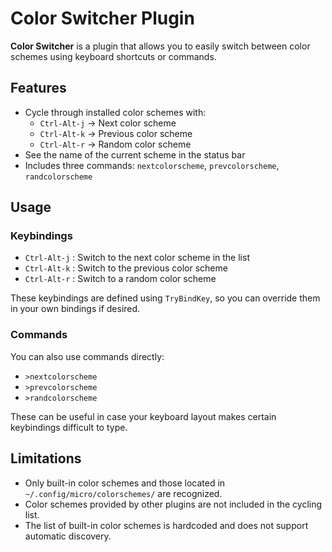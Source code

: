 # Color Switcher Plugin

**Color Switcher** is a plugin that allows you to easily switch between color
schemes using keyboard shortcuts or commands.

## Features

- Cycle through installed color schemes with:
  - `Ctrl-Alt-j` → Next color scheme
  - `Ctrl-Alt-k` → Previous color scheme
  - `Ctrl-Alt-r` → Random color scheme
- See the name of the current scheme in the status bar
- Includes three commands: `nextcolorscheme`, `prevcolorscheme`,
  `randcolorscheme`

## Usage

### Keybindings

- `Ctrl-Alt-j` : Switch to the next color scheme in the list
- `Ctrl-Alt-k` : Switch to the previous color scheme
- `Ctrl-Alt-r` : Switch to a random color scheme

These keybindings are defined using `TryBindKey`, so you can override them in
your own bindings if desired.

### Commands

You can also use commands directly:

- `>nextcolorscheme`
- `>prevcolorscheme`
- `>randcolorscheme`

These can be useful in case your keyboard layout makes certain keybindings
difficult to type.

## Limitations

- Only built-in color schemes and those located in
  `~/.config/micro/colorschemes/` are recognized.
- Color schemes provided by other plugins are not included in the cycling list.
- The list of built-in color schemes is hardcoded and does not support
  automatic discovery.
